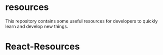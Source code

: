 # resources
This repository contains some useful resources for developers to quickly learn and develop new things.

# React-Resources 
